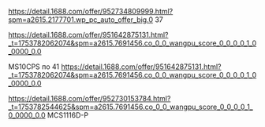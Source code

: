 https://detail.1688.com/offer/952734809999.html?spm=a2615.2177701.wp_pc_auto_offer_big.0
37

https://detail.1688.com/offer/951642875131.html?_t=1753782062074&spm=a2615.7691456.co_0_0_wangpu_score_0_0_0_0_1_0_0000_0.0

MS10CPS  по 41
https://detail.1688.com/offer/951642875131.html?_t=1753782062074&spm=a2615.7691456.co_0_0_wangpu_score_0_0_0_0_1_0_0000_0.0

https://detail.1688.com/offer/952730153784.html?_t=1753782544625&spm=a2615.7691456.co_0_0_wangpu_score_0_0_0_0_1_0_0000_0.0
MCS1116D-P
